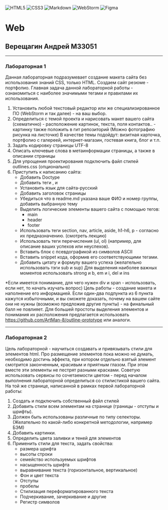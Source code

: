 ![HTML5](https://img.shields.io/badge/html5-%23E34F26.svg?style=for-the-badge&logo=html5&logoColor=white)
![CSS3](https://img.shields.io/badge/css3-%231572B6.svg?style=for-the-badge&logo=css3&logoColor=white)
![Markdown](https://img.shields.io/badge/markdown-%23000000.svg?style=for-the-badge&logo=markdown&logoColor=white)
![WebStorm](https://img.shields.io/badge/webstorm-143?style=for-the-badge&logo=webstorm&logoColor=white&color=black)
![Figma](https://img.shields.io/badge/figma-%23F24E1E.svg?style=for-the-badge&logo=figma&logoColor=white)
# Web
## Верещагин Андрей M33051
---
### Лабораторная 1
Данная лабораторная подразумевает создание макета сайта без использования знаний CSS, только HTML. Создаем сайт резюме - портфолио. Главная задача данной лабораторной работы - ознакомиться с наиболее значимыми тегами и правилами их использования.
1.	Установить любой текстовый редактор или же специализированное ПО (WebStorm и так далее) - на ваш выбор.
2.	Определиться с темой проекта и нарисовать макет вашего сайта (схематично) - расположение картинок, текста, поля контактов.. - картинку также положить в гит репозиторий (Можно фотографию рисунка на листочке) В качестве темы подойдут: визитная карточка, портфолио с галереей, интернет-магазин, гостевая книга, блог и т.п.
3.	Задать кодировку страницы  UTF-8
4.	Описать ключевые слова в метаинформации страницы, а также в описании страницы
5.	Для упрощения проектирования подключить файл стилей outlines.css (опционально)
6.	Приступить к написанию сайта:
	*	Добавить Doctype
	*	Добавить теги <html>,<head> и <body>
	*	Установить язык для сайта-русский
	*	Добавить заголовок страницы    
	*	Убедиться что в readme.md указана ваше ФИО и номер группы, добавить выбранную тему
	*	Выделить логические элементы вашего сайта с помощью  тегов:
		*	main
		*	header
		*	footer
	*	Использовать теги section, nav, article, aside, h1-h6, p - согласно их  предназначению. (смотреть лекцию)
	*	Использовать теги перечисления (ul, ol) (например, для описание ваших успехов или неуспехов).
	*	Вставить блок с псевдографикой из символов ASCII
	*	Вставить snippet кода, оформив его соответствующими тегами.
	*	Добавить цитату и формулу вашего успеха (желательно использовать тэги sub и sup)
Для выделения наиболее важных моментов использовать strong и b, em и i, del и ins

*Если имеется понимание, для чего нужен div и span - использовать, если нет, то начать изучать вопрос)
Цель работы - создание макета и наполнение его информацией. Если один-два подпункта из 6 пункта кажутся избыточными, и вы сможете доказать, почему на вашем сайте они не нужны (возможно предложив другие пункты) - на финальный балл не повлияет.
Для большей простоты выделения элементов и понимания их расположения предлагается использовать https://github.com/ArtMan-8/outline-prototype или аналоги.

---
### Лабораторная 2
Цель лабораторной - научиться создавать и привязывать стили для элементов html. Про размещение элементов пока можно не думать, необходимо достичь эффекта, при котором отдельно взятый элемент смотрится законченным, красивым и приятным глазом. При этом вместе эти элементы не пестрят разными красками. Советую использовать сервисы по сочетаемости цветом - перед началом выполнения лабораторной определиться со стилистикой вашего сайта.
На той же странице, написанной в рамках первой лабораторной работы:
1.  Создать и подключить собственный файл стилей
2.  Добавить стили всем элементам на странице (границы - отступы и шрифты). 
3.  Должен быть использованы различные по типу селекторы. (Желательно по какой-либо конкретной методологии, например БЭМ)
4.  Добавить картинки.
5.  Определить цвета заливки и теней для элементов
6.  Применить стили для текста, задать свойства:
    *	размера шрифта
    *	высоты строки
    *	семейство используемых шрифтов
    *	насыщенность шрифта
    *	выравнивание текста (горизонтальное, вертикальное)
    *	Фон и цвет текста
    *	Отступы
    *	пробелы
    *	Стилизация  переформатированного текста
    *	Подчеркивание, зачеркивание и  другие
    *	Регистр символов
